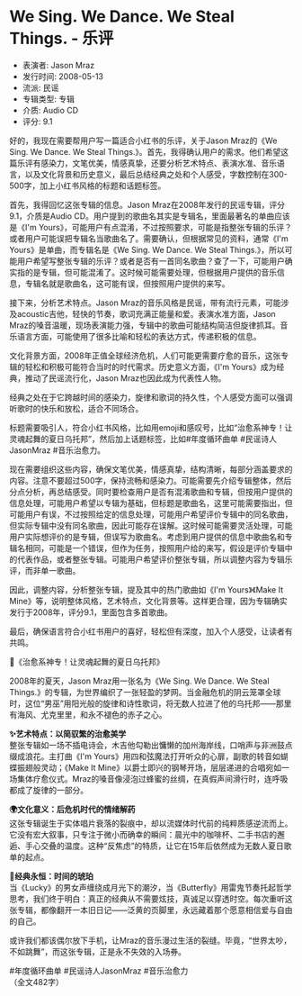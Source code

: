 # We Sing. We Dance. We Steal Things. - 乐评

- 表演者: Jason Mraz
- 发行时间: 2008-05-13
- 流派: 民谣
- 专辑类型: 专辑
- 介质: Audio CD
- 评分: 9.1

<think>
好的，我现在需要帮用户写一篇适合小红书的乐评，关于Jason Mraz的《We Sing. We Dance. We Steal Things.》。首先，我得确认用户的需求。他们希望这篇乐评有感染力，文笔优美，情感真挚，还要分析艺术特点、表演水准、音乐语言，以及文化背景和历史意义，最后总结经典之处和个人感受，字数控制在300-500字，加上小红书风格的标题和话题标签。

首先，我得回忆这张专辑的信息。Jason Mraz在2008年发行的民谣专辑，评分9.1，介质是Audio CD。用户提到的歌曲名其实是专辑名，里面最著名的单曲应该是《I'm Yours》，可能用户有点混淆，不过按照要求，可能是指整张专辑的乐评？或者用户可能误把专辑名当歌曲名了。需要确认，但根据常见的资料，通常《I'm Yours》是单曲，而专辑名是《We Sing. We Dance. We Steal Things.》，所以可能用户希望写整张专辑的乐评？或者是否有一首同名歌曲？查了一下，可能用户确实指的是专辑，但可能混淆了。这时候可能需要处理，但根据用户提供的音乐信息，专辑名就是歌曲名，这可能有误，但按照用户提供的来写。

接下来，分析艺术特点。Jason Mraz的音乐风格是民谣，带有流行元素，可能涉及acoustic吉他，轻快的节奏，歌词充满正能量和爱。表演水准方面，Jason Mraz的嗓音温暖，现场表演能力强，专辑中的歌曲可能结构简洁但旋律抓耳。音乐语言方面，可能使用了很多比喻和轻松的表达方式，传递积极的信息。

文化背景方面，2008年正值全球经济危机，人们可能更需要疗愈的音乐，这张专辑的轻松和积极可能符合当时的时代需求。历史意义方面，《I'm Yours》成为经典，推动了民谣流行化，Jason Mraz也因此成为代表性人物。

经典之处在于它跨越时间的感染力，旋律和歌词的持久性，个人感受方面可以强调听歌时的快乐和放松，适合不同场合。

标题需要吸引人，符合小红书风格，比如用emoji和感叹号，比如“治愈系神专！让灵魂起舞的夏日乌托邦”，然后加上话题标签，比如#年度循环曲单 #民谣诗人JasonMraz #音乐治愈力。

现在需要组织这些内容，确保文笔优美，情感真挚，结构清晰，每部分涵盖要求的内容。注意不要超过500字，保持流畅和感染力。可能需要先介绍专辑整体，然后分点分析，再总结感受。同时要检查用户是否有混淆歌曲和专辑，但按用户提供的信息处理，可能用户希望以专辑为基础，但标题是歌曲名，这里可能需要指出，但可能用户有误，不过按照给定的信息处理，可能用户希望评价专辑中的同名歌曲，但实际专辑中没有同名歌曲，因此可能存在误解。这时候可能需要灵活处理，可能用户实际想评价的是专辑，但误写为歌曲名。考虑到用户提供的信息中歌曲名和专辑名相同，可能是一个错误，但作为任务，按照用户给的来写，假设是评价专辑中的代表作品，或者整张专辑。可能用户希望评价整张专辑，所以调整内容为专辑乐评，而非单一歌曲。

因此，调整内容，分析整张专辑，提及其中的热门歌曲如《I'm Yours》《Make It Mine》等，说明整体风格，艺术特点，文化背景等。这样更合理，因为专辑确实发行于2008年，评分9.1，里面包含多首歌曲。

最后，确保语言符合小红书用户的喜好，轻松但有深度，加入个人感受，让读者有共鸣。
</think>

🎸《治愈系神专！让灵魂起舞的夏日乌托邦》  

2008年的夏天，Jason Mraz用一张名为《We Sing. We Dance. We Steal Things.》的专辑，为世界编织了一张轻盈的梦网。当金融危机的阴云笼罩全球时，这位“男巫”用阳光般的旋律和诗性歌词，将无数人拉进了他的乌托邦——那里有海风、尤克里里，和永不褪色的赤子之心。  

**✨艺术特点：以简驭繁的治愈美学**  
整张专辑如一场不插电诗会，木吉他勾勒出慵懒的加州海岸线，口哨声与非洲鼓点缀成浪花。主打曲《I'm Yours》用四和弦魔法打开听众的心扉，副歌的转音如蝴蝶振翅般灵动；《Make It Mine》以爵士即兴的钢琴开场，层层递进的合唱宛如一场集体疗愈仪式。Mraz的嗓音像浸泡过蜂蜜的丝绸，在真假声间滑行时，连呼吸都成了旋律的一部分。  

**🌍文化意义：后危机时代的情绪解药**  
这张专辑诞生于实体唱片衰落的裂痕中，却以流媒体时代前的纯粹质感逆流而上。它没有宏大叙事，只专注于微小而确幸的瞬间：晨光中的咖啡杯、二手书店的邂逅、手心交叠的温度。这种“反焦虑”的特质，让它在15年后依然成为无数人夏日歌单的起点。  

**🍃经典永恒：时间的琥珀**  
当《Lucky》的男女声缠绕成月光下的潮汐，当《Butterfly》用雷鬼节奏托起哲学思考，我们终于明白：真正的经典从不需要炫技，真诚足以穿透时空。每次重听这张专辑，都像翻开一本旧日记——泛黄的页脚里，永远藏着那个愿意相信爱与自由的自己。  

或许我们都该偶尔放下手机，让Mraz的音乐漫过生活的裂缝。毕竟，“世界太吵，不如跳舞”，而这张专辑，正是永不失效的入场券。  

#年度循环曲单 #民谣诗人JasonMraz #音乐治愈力  
（全文482字）
